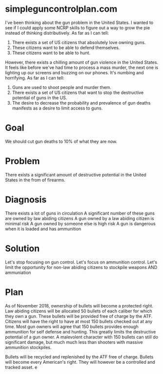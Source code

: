 # simpleguncontrolplan.com

I've been thinking about the gun problem in the United States. I wanted to see if I could apply some NCRP skills to figure out
a way to grow the pie instead of thinking distributively. As far as I can tell:

1. There exists a set of US citizens that absolutely love owning guns.
2. These citizens want to be able to defend themselves.
3. These citizens want to be able to hunt.

However, there exists a chilling amount of gun violence in the United States. It feels like before we've had time to process a
mass murder, the next one is lighting up our screens and buzzing on our phones. It's numbing and horrifying. As far as I can tell:

1. Guns are used to shoot people and murder them.
2. There exists a set of US citizens that want to stop the destructive potential of guns in the US.
3. The desire to decrease the probability and prevalence of gun deaths manifests as a desire to limit access to guns.

# Goal

We should cut gun deaths to 10% of what they are now.

# Problem

There exists a significant amount of destructive potential in the United States in the from of firearms.

# Diagnosis

There exists a lot of guns in circulation
A significant number of these guns are owned by law abiding citizens
A gun owned by a law abiding citizen is minimal risk
A gun owned by someone else is high risk
A gun is dangerous when it is loaded and has ammunition

# Solution

Let's stop focusing on gun control. Let's focus on ammunition control. Let's limit the opportunity for non-law abiding citizens to
stockpile weapons AND ammuniation

# Plan

As of November 2018, ownership of bullets will become a protected right. Law abiding citizens will be allocated 50 bullets of each
caliber for which they own a gun. These bullets will be provided free of charge by the ATF. Citizens will have the right to have at 
most 150 bullets checked out at any time. Most gun owners will agree that 150 bullets provides enough ammunition for self defense
and hunting. This greatly limits the destructive potential of a gun owner. A malevolent character with 150 bullets can still do 
significant damage, but much much less than shooters with massive ammunition stockpiles.

Bullets will be recycled and replenished by the ATF free of charge. Bullets will become every American's right. They will however
be a controlled and tracked asset. e
